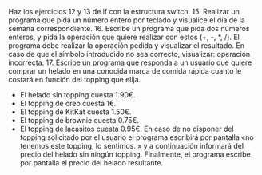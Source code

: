 Haz los ejercicios 12 y 13 de if con la estructura switch.
15. Realizar un programa que pida un número entero por teclado y visualice el dia de la semana correspondiente.
16. Escribe un programa que pida dos números enteros, y pida la operación que quiere realizar con estos (+, -, *, /). El programa debe realizar la operación pedida y visualizar el resultado. En caso de que el símbolo introducido no sea correcto, visualizar: operación incorrecta.
17. Escribe un programa que responda a un usuario que quiere comprar un helado en una conocida marca de comida rápida cuanto le costará en función del topping que elija.
- El helado sin topping cuesta 1.90€.
- El topping de oreo cuesta 1€.
- El topping de KitKat cuesta 1.50€.
- El topping de brownie cuesta 0.75€.
- El topping de lacasitos cuesta 0.95€.
En caso de no disponer del topping solicitado por el usuario el programa escribirá por pantalla «no tenemos este topping, lo sentimos. » y a continuación informará del precio del helado sin ningún topping.
Finalmente, el programa escribe por pantalla el precio del helado resultante.
